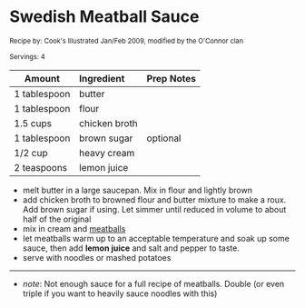 # Swedish Meatball Sauce

<small>Recipe by: Cook's Illustrated Jan/Feb 2009, modified by the O'Connor clan</small>

<small>Servings: 4</small>

| Amount       | Ingredient    | Prep Notes |
| ------------ | :------------ | :--------- |
| 1 tablespoon | butter        |            |
| 1 tablespoon | flour         |            |
| 1.5 cups     | chicken broth |            |
| 1 tablespoon | brown sugar   | optional   |
| 1/2 cup      | heavy cream   |            |
| 2 teaspoons  | lemon juice   |            |

- melt butter in a large saucepan. Mix in flour and lightly brown
- add chicken broth to browned flour and butter mixture to make a roux. Add brown sugar if using. Let simmer until reduced in volume to about half of the original
- mix in cream and [meatballs](bakedMeatballs.md)
- let meatballs warm up to an acceptable temperature and soak up some sauce, then add **lemon juice** and salt and pepper to taste.
- serve with noodles or mashed potatoes

---

- _note_: Not enough sauce for a full recipe of meatballs. Double (or even triple if you want to heavily sauce noodles with this)

<!-- Tags:
- meatballs
- sauce
- easy
- stove
-->